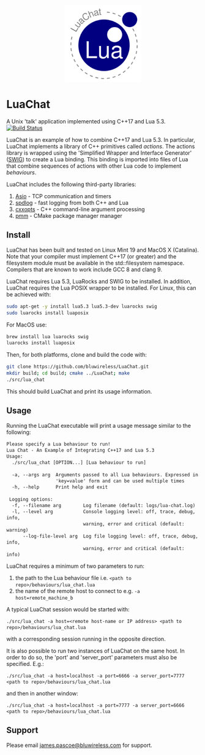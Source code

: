 <p align="center">
  <a href="http://lua.org">
    <img src="third_party/lua.org/lua-chat-logo.png" width=200>
  </a>
</p>

# LuaChat

A Unix 'talk' application implemented using C++17 and Lua 5.3. [![Build Status](
https://travis-ci.org/bluwireless/LuaChat.svg?branch=master)](
https://travis-ci.org/bluwireless/LuaChat)

LuaChat is an example of how to combine C++17 and Lua 5.3. In particular, LuaChat
implements a library of C++ primitives called *actions*. The actions library is
wrapped using the 'Simplified Wrapper and Interface Generator' ([SWIG](http://swig.org))
to create a Lua binding. This binding is imported into files of Lua that combine
sequences of actions with other Lua code to implement *behaviours*.

LuaChat includes the following third-party libraries:

1. [Asio](https://think-async.com/Asio/) - TCP communication and timers
2. [spdlog](https://github.com/gabime/spdlog) - fast logging from both C++ and Lua
3. [cxxopts](https://github.com/jarro2783/cxxopts) - C++ command-line argument processing
4. [pmm](https://github.com/vector-of-bool/pmm) - CMake package manager manager

## Install

LuaChat has been built and tested on Linux Mint 19 and MacOS X (Catalina). Note
that your compiler must implement C++17 (or greater) and the filesystem module must
be available in the std::filesystem namespace. Compilers that are known to work
include GCC 8 and clang 9.

LuaChat requires Lua 5.3, LuaRocks and SWIG to be installed. In addition, LuaChat
requires the Lua POSIX wrapper to be installed. For Linux, this can be achieved with:

```bash
sudo apt-get -y install lua5.3 lua5.3-dev luarocks swig
sudo luarocks install luaposix
```

For MacOS use:

```bash
brew install lua luarocks swig
luarocks install luaposix
```

Then, for both platforms, clone and build the code with:

```bash
git clone https://github.com/bluwireless/LuaChat.git
mkdir build; cd build; cmake ../LuaChat; make
./src/lua_chat
```

This should build LuaChat and print its usage information.

## Usage

Running the LuaChat executable will print a usage message similar to the following:

```
Please specify a Lua behaviour to run!
Lua Chat - An Example of Integrating C++17 and Lua 5.3
Usage:
  ./src/lua_chat [OPTION...] [Lua behaviour to run]

  -a, --args arg  Arguments passed to all Lua behaviours. Expressed in
                  'key=value' form and can be used multiple times
  -h, --help      Print help and exit

 Logging options:
  -f, --filename arg        Log filename (default: logs/lua-chat.log)
  -l, --level arg           Console logging level: off, trace, debug, info,
                            warning, error and critical (default: warning)
      --log-file-level arg  Log file logging level: off, trace, debug, info,
                            warning, error and critical (default: info)
```

LuaChat requires a minimum of two parameters to run:

1. the path to the Lua behaviour file i.e. ```<path to repo>/behaviours/lua_chat.lua```
2. the name of the remote host to connect to e.g. ```-a host=remote_machine_b```

A typical LuaChat session would be started with:

```
./src/lua_chat -a host=<remote host-name or IP address> <path to repo>/behaviours/lua_chat.lua
```

with a corresponding session running in the opposite direction.

It is also possible to run two instances of LuaChat on the same host. In order to do so,
the 'port' and 'server_port' parameters must also be specified. E.g.:

```
./src/lua_chat -a host=localhost -a port=6666 -a server_port=7777 <path to repo>/behaviours/lua_chat.lua
```

and then in another window:

```
./src/lua_chat -a host=localhost -a port=7777 -a server_port=6666 <path to repo>/behaviours/lua_chat.lua
```

## Support

Please email james.pascoe@bluwireless.com for support.
